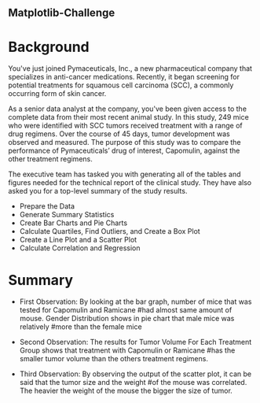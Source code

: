 ## Matplotlib-Challenge

# Background
You've just joined Pymaceuticals, Inc., a new pharmaceutical company that specializes in anti-cancer medications. Recently, it began screening for potential treatments for squamous cell carcinoma (SCC), a commonly occurring form of skin cancer.

As a senior data analyst at the company, you've been given access to the complete data from their most recent animal study. In this study, 249 mice who were identified with SCC tumors received treatment with a range of drug regimens. Over the course of 45 days, tumor development was observed and measured. The purpose of this study was to compare the performance of Pymaceuticals’ drug of interest, Capomulin, against the other treatment regimens.

The executive team has tasked you with generating all of the tables and figures needed for the technical report of the clinical study. They have also asked you for a top-level summary of the study results.


- Prepare the Data
- Generate Summary Statistics
- Create Bar Charts and Pie Charts
- Calculate Quartiles, Find Outliers, and Create a Box Plot
- Create a Line Plot and a Scatter Plot
- Calculate Correlation and Regression
# Summary
- First Observation: By looking at the bar graph, number of mice that was tested for Capomulin and Ramicane 
#had almost same amount of mouse. Gender Distribution shows in pie chart that male mice was relatively 
#more than the female mice

- Second Observation: The results for Tumor Volume For Each Treatment Group shows that treatment with Capomulin or Ramicane
#has the smaller tumor volume than the others treatment regimens.

- Third Observation: By observing the output of the scatter plot, it can be said that the tumor size and the weight
#of the mouse was correlated. The heavier the weight of the mouse the bigger the size of tumor.
